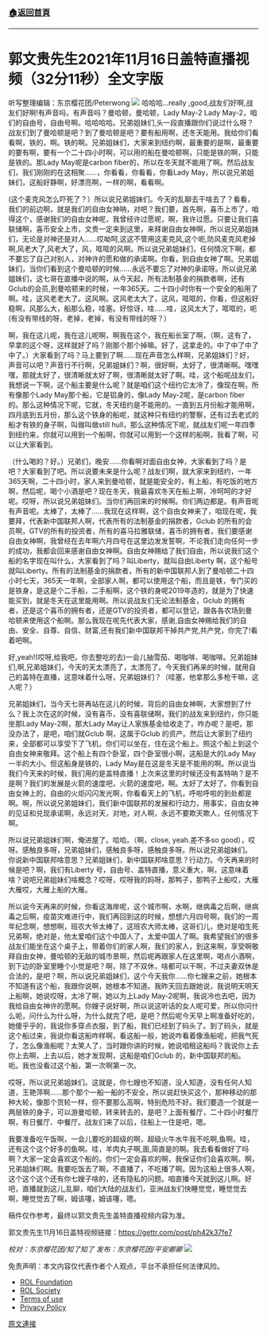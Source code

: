 ###  [:house:返回首頁](https://github.com/ourhimalayas/txt)
---

# 郭文贵先生2021年11月16日盖特直播视频（32分11秒）全文字版
听写整理编辑：东京樱花团/Peterwong
![](https://assets.gnews.org/wp-content/uploads/2021/11/image-355.png)
哈哈哈…really ,good,战友们好啊,战友们好啊!有声音吗，有声音吗？曼哈顿，曼哈顿，Lady May-2 Lady May-2，咱们的自由号，自由号啊。哈哈哈哈。兄弟姐妹们,头一段直播跟你们说过什么呀？战友们到了曼哈顿是吧？到了曼哈顿是吧？要有船用啊，还冬天能用。我给你们看看啊，铁的，啊。铁的啊。兄弟姐妹们，大家来到纽约啊，最重要的是啊，最重要的要有啊，要有一个二十四小时啊，可以用的船在曼哈顿啊，只能是铁的啊，只能是铁的。那Lady May呢是carbon fiber的，所以在冬天就不能用了啊。然后战友们，我们刚刚的在这相聚……，你看看，你看看，你看Lady May，所以说兄弟姐妹们，这船好静啊，好漂亮啊，一样的啊，看看啊。

(这个麦克风怎么吓死了？）所以说兄弟姐妹们。今天的乱聊去干啥去了？看看，我们的前边啊，就是我们的自由女神呐，对吧？我们要，首先啊，喜币上市了，咱得这个，感谢我们的自由女神呢，我曾经许过愿呢，啊，我许过愿。只要让我们喜联储啊，喜币安全上市，文贵一定来到这里，来拜谢自由女神啊，所以说兄弟姐妹们，无论是对神还是对人……哎呦呵,这这不管用这麦克风,这个呃,防风麦克风老掉啊,风老大了,风老大了，风，哐哐的风啊。所以说兄弟姐妹们，任何情况下啊，都不要忘了自己对别人，对神许的愿和做的承诺啊。你看，到自由女神了啊。兄弟姐妹们，当你们看到这个曼哈顿的时候……永远不要忘了对神的承诺呀。所以说兄弟姐妹们，这七哥在直播中说的啊，从今天起，所有法制基金的捐款者啊，还有Gclub的会员,到曼哈顿来的时候，一年365天。二十四小时你有一个安全的船用了啊。哇，这风老老大了。这风啊。这风老太大了，这风，哐哐的，你看，但这船好稳啊，风那么大，船那么稳，哇塞。好惊讶，哇……哇，这风太大了，哐哐的，呃(有没有带线的呀，老掉，老掉，有没有带线的呀？）

啊，我在这儿呢，我在这儿呢啊，啊我在这个，我在船长室了啊，（啊，这有了，早拿的这个呀，这样就好了吗？刚那个那个掉嘛。好了，这拿走的。中了中了中了中了。）大家看到了吗？马上要到了啊……现在声音怎么样啊，兄弟姐妹们？好，声音可以吧？声音行不行啊，兄弟姐妹们？啊，很好啊，太好了，很清晰啊。嘿嘿嘿，那就太好了，很清晰就太好了啊，很清晰就太好了啊。哇，这个船呢战友们，我想说一下啊，这个船主要是什么呢？就是咱们这个纽约它太冷了，像现在啊，所有像那个Lady May那个船，它是铝身的，像Lady May-2呢，是carbon fiber 的。那么这种情况下呢，它就，冬天纽约是不能用的。一直到五月份船才能用啊，四月底到五月份，那么这个铁身的船呢，就这种只有纽约的警察，还有过去老式的船才有铁的身子啊，叫做叫做still hull，那么这种情况下呢，就战友们呢一年四季到纽约来，你就可以用到一个船啊，你就可以用到一个这样的船啊，我看了啊，可以让大家看到。

（什么喝的？好。）兄弟们，晚安……你看啊对面自由女神，大家看到了吗？是吧？大家看到了吧。所以说要未来是什么呢？战友们啊，就大家来到纽约，一年365天啊，二十四小时，家人来到曼哈顿，就是能安全的，有上船，有吃饭的地方啊，然后呢，喝个小酒是吧？现在冬天，我最喜欢冬天在船上啊，冷呵呵的才好呢。哎呀，所以说兄弟姐妹们。当你们再回来的时候啊。你们两边都是。有声音呢有声音呢。太棒了，太棒了……我现在这样啊，这个自由女神来了，咱现在呢，我要拜，代表新中国联邦人啊，代表所有的法制基金的捐款者，Gclub 的所有的会员啊，GTV的所有的投资者，所有的喜马拉雅联储，喜币的拥有者，我们要感谢自由女神啊，我曾经在去年啊六月四号在这里边发发誓啊，不论我们走向任何一步的成功，我都会回来感谢自由女神啊。自由女神赐给了我们自由，所以说我们这个船的名字现在叫什么，大家看到了吗？叫Liberty，就叫自由Liberty 啊，这个船号就叫Liberty。所有的法制基金的捐款者，所有的新中国联邦人到了曼哈顿二十四小时七天，365天一年啊，全部家人啊，都可以使用这个船，而且是铁，专门买的是铁身，是这是个二手船，二手船啊，这个铁的身呢2019年造的，就是为了快速能买到，就是冬天在这里能用啊。所以说战友们无论法制基金，Gclub 的拥有者，还是这个喜币的拥有者，还是GTV的投资者，都可以登记，跟各各农场到曼哈顿来使用这个船啊。那么我现在呢先代表大家，感谢,自由女神赐给我们的自由、安全、自尊、自信、财富,还有我们新中国联邦干掉共产党,共产党，你完了!看着吧啊。

好,yeah!(哎呀,给我吧，你去整吃的去)一会儿抽雪茄、喝咖啡、喝咖啡。兄弟姐妹们,啊,兄弟姐妹们，今天的天太漂亮了，太漂亮了。今天我们再来的时候，就用自己的盖特在直播，这意味着什么呀，兄弟姐妹们？（哇塞，他拿那么多枪干嘛，这人呢？）

兄弟姐妹们，当今天七哥再站在这儿的时候，背后的自由女神啊，大家想到了什么？我上次在这的时候，没有喜币，没有喜联储啊，我们的战友来到纽约，你只能坐那Lady May-2啊，那大Lady May让人家族基金给收走了，咋办呢？是吧，那没办法了，是吧，咱们就Gclub 啊，这属于Gclub 的资产。然后让大家到了纽约来，全部都可以享受下了飞机，你们可以坐在，住在这个船上。照这个船上到这个自由女神来敬拜。这个船上有四个卧室，四个卧室很小啊，这船是大的Lady May一半的大小。但这船身是铁的，Lady May是在这是冬天是不能用的啊。所以说当我们今天来的时候，我们用的是盖特直播！上次来这里的时候还没有盖特呐？是不是啊？我们的发展是火箭的速度吧，火箭的速度吧，啊。太好了太好了。你看到自由女神上的，自由的火炬闪闪发光啊，你看看天上的飞机，呼啦呼啦的到处都是啊。啊，所以说兄弟姐妹们，我们新中国联邦的发展和行动力，用事实，自由女神的见证和兑现承诺啊，永远对天，对地，对人啊，永远不要欺天欺人，任何情况下啊。

所以说兄弟姐妹们啊，俺进屋了。哈哈。（啊，close, yeah.差不多so good），哎呀。感触良多呀，兄弟姐妹们，感触良多呀，感触良多呀。所以说兄弟姐妹们。 你说新中国联邦啥意思？兄弟姐妹们，新中国联邦啥意思？行动力。今天再来的时候是吧？啊，我们有Liberty 号，自由号、盖特直播，意义重大，啊，这意味着啥？说吧兄弟姐妹们啥概念？哎呀，哎呀我的妈呀，那鸭子，那鸭子上船哎，大雁大雁哎，大雁上船的大雁。

所以说今天再来的时候，你看这海岸呢，这个城市啊，水啊，继病毒之后啊，继病毒之后啊，疫苗灾难进行中，我们再回到这的时候，想想六月四号啊，我们的一周年纪念啊，想想啊，班农大爷太棒了，这班农大师太棒，这哥们儿，绝对是咱生死兄弟啊，绝对是，他太爱咱们这个中国人了，太爱中国人了啊。我希望我们的很多战友们能坐在这个桌子上，带着你们的家人啊，我们的家人，到这来啊，享受啊敬拜自由女神，曼哈顿的无敌的城市景啊，然后呢再跟家人在这里啊，喝点小酒啊，到下边的卧室里睡个小觉是吧？啊，除了不双休，啥都可以干啊，不过夫妻双休是合法的，是吧？啊，所以说兄弟姐妹们，这个今天我你……你七嫂来之前，她根本不知道有这个船，我跟你说啊，她根本不知道。我昨天回去跟她说，我说明天明天上船啊，她说哎呀，太冷了啊，她以为上Lady May-2呢啊，我说冷也去吧，因为我给自由女神许的愿啊。你嫂子说好啊，所以说这听话的女人呢可爱，所以你问什么呃，问什么为什么呀，为什么就完了吧，是吧？然后呢今天早上啊准备好吃的，她傻乎乎的，我说你多穿点衣服，到了船，我们已经到了码头了。到了码头，就是这个船过来，我说你看这船咋样啊，看这船一般，她说咋看着像渔船呢，把我气死了，怎么像渔船呢？太笑人了，当时跟你讲的时候，她说咱租这船吗？我说你上去你上去啊，上去以后，她才发现啊，这船是咱们Gclub 的，新中国联邦的船。呃。我也没看过这个船，第一次啊第一次。

哎呀，所以说兄弟姐妹们。这就是，你七嫂也不知道，没人知道，没有任何人知道，王艳萍啊……那个那个一船一船的不安全，所以说赶快买这个，那种移动的那种大轮，像那个货轮一样，但不要那么高啊，特别危险不好。我们要造一个就是一两层铁的身子，可以游曼哈顿，转来转去的，是吧？上面有餐厅，二十四小时餐厅啊，有日餐厅、中餐厅。战友们来了以后，往船上一住是吧，嗯。

我要准备吃午饭啊，一会儿要吃的超级的啊，超级火牛水牛我不吃啊,鱼啊。哇，还有这个这个好多的鱼啊。哇，羊肉丸子啊,面,简直是的啊。我去看看做好了吗啊？大家一定会喜欢这个船的。你们一定会喜欢的啊，我保证你们会喜欢啊。啊，兄弟姐妹们啊。我要吃饭去了啊，不直播了，不吃播了啊。因为这船上很多人啊，这个这个这个还有你七嫂子啥的，还有隐私的问题。咱直播今天就到这儿啊。好吧，直播就到这儿,乱聊，咱们大陆的战友们，亚洲战友们快睡觉觉，睡觉觉去啊，睡觉觉去了啊，姆该噻，姆该噻，嗯。

稿件仅作参考，最终以郭文贵先生盖特直播视频内容为准。

郭文贵先生11月16日盖特视频链接：https://gettr.com/post/ph42k37fe7

*校对：东京樱花团/知了知了
发布：东京樱花团/平安卿卿*
![](https://assets.gnews.org/wp-content/uploads/2021/11/最新版-2.png)
 

免责声明：本文内容仅代表作者个人观点，平台不承担任何法律风险。

- [ROL Foundation](https://rolfoundation.org/)
- [ROL Society](https://rolsociety.org/)
- [Terms of use](https://gnews.org/terms-of-use-3/)
- [Privacy Policy](https://gnews.org/privacy-policy/)

[原文連接](https://gnews.org/zh-hans/1671269/)